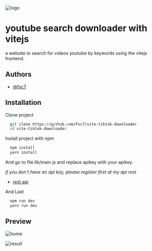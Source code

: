 
![logo](https://vitejs.dev/logo-with-shadow.png)


# youtube search downloader with vitejs

a website to search for videos youtube by keywords using the vitejs frontend.
## Authors

- [@fxc7](https://www.github.com/Fxc7)
## Installation


Clone project
```bash
  git clone https://github.com/Fxc7/vite-tiktok-downloader
  cd vite-tiktok-downloader
```
Install project with npm
```bash
  npm install
  yarn install
```

And go to file lib/main.js and replace apikey with your apikey.

_*if you don't have an api key, please register first at my api rest*_

- [rest api](https://api-fxc7.cloud.okteto.net)

And Last
```bash
  npm run dev
  yarn run dev
```
    
## Preview

![home](https://i.ibb.co/9YpKTBN/Screenshot-14.png)

![result](https://i.ibb.co/K00cJQN/Screenshot-15.png)